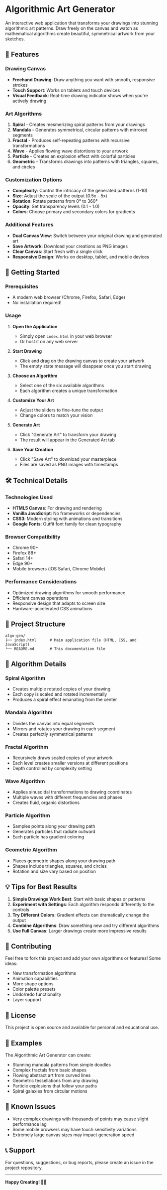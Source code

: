 # Algorithmic Art Generator

An interactive web application that transforms your drawings into stunning algorithmic art patterns. Draw freely on the canvas and watch as mathematical algorithms create beautiful, symmetrical artwork from your sketches.

## 🎨 Features

### Drawing Canvas
- **Freehand Drawing**: Draw anything you want with smooth, responsive strokes
- **Touch Support**: Works on tablets and touch devices
- **Visual Feedback**: Real-time drawing indicator shows when you're actively drawing

### Art Algorithms

1. **Spiral** - Creates mesmerizing spiral patterns from your drawings
2. **Mandala** - Generates symmetrical, circular patterns with mirrored segments
3. **Fractal** - Produces self-repeating patterns with recursive transformations
4. **Wave** - Applies flowing wave distortions to your artwork
5. **Particle** - Creates an explosion effect with colorful particles
6. **Geometric** - Transforms drawings into patterns with triangles, squares, and circles

### Customization Options

- **Complexity**: Control the intricacy of the generated patterns (1-10)
- **Size**: Adjust the scale of the output (0.5x - 5x)
- **Rotation**: Rotate patterns from 0° to 360°
- **Opacity**: Set transparency levels (0.1 - 1.0)
- **Colors**: Choose primary and secondary colors for gradients

### Additional Features

- **Dual Canvas View**: Switch between your original drawing and generated art
- **Save Artwork**: Download your creations as PNG images
- **Clear Canvas**: Start fresh with a single click
- **Responsive Design**: Works on desktop, tablet, and mobile devices

## 🚀 Getting Started

### Prerequisites

- A modern web browser (Chrome, Firefox, Safari, Edge)
- No installation required!

### Usage

1. **Open the Application**
   - Simply open `index.html` in your web browser
   - Or host it on any web server

2. **Start Drawing**
   - Click and drag on the drawing canvas to create your artwork
   - The empty state message will disappear once you start drawing

3. **Choose an Algorithm**
   - Select one of the six available algorithms
   - Each algorithm creates a unique transformation

4. **Customize Your Art**
   - Adjust the sliders to fine-tune the output
   - Change colors to match your vision

5. **Generate Art**
   - Click "Generate Art" to transform your drawing
   - The result will appear in the Generated Art tab

6. **Save Your Creation**
   - Click "Save Art" to download your masterpiece
   - Files are saved as PNG images with timestamps

## 🛠️ Technical Details

### Technologies Used

- **HTML5 Canvas**: For drawing and rendering
- **Vanilla JavaScript**: No frameworks or dependencies
- **CSS3**: Modern styling with animations and transitions
- **Google Fonts**: Outfit font family for clean typography

### Browser Compatibility

- Chrome 90+
- Firefox 88+
- Safari 14+
- Edge 90+
- Mobile browsers (iOS Safari, Chrome Mobile)

### Performance Considerations

- Optimized drawing algorithms for smooth performance
- Efficient canvas operations
- Responsive design that adapts to screen size
- Hardware-accelerated CSS animations

## 📁 Project Structure

```
algo-gen/
├── index.html      # Main application file (HTML, CSS, and JavaScript)
└── README.md       # This documentation file
```

## 🎯 Algorithm Details

### Spiral Algorithm
- Creates multiple rotated copies of your drawing
- Each copy is scaled and rotated incrementally
- Produces a spiral effect emanating from the center

### Mandala Algorithm
- Divides the canvas into equal segments
- Mirrors and rotates your drawing in each segment
- Creates perfectly symmetrical patterns

### Fractal Algorithm
- Recursively draws scaled copies of your artwork
- Each level creates smaller versions at different positions
- Depth controlled by complexity setting

### Wave Algorithm
- Applies sinusoidal transformations to drawing coordinates
- Multiple waves with different frequencies and phases
- Creates fluid, organic distortions

### Particle Algorithm
- Samples points along your drawing path
- Generates particles that radiate outward
- Each particle has gradient coloring

### Geometric Algorithm
- Places geometric shapes along your drawing path
- Shapes include triangles, squares, and circles
- Rotation and size vary based on position

## 💡 Tips for Best Results

1. **Simple Drawings Work Best**: Start with basic shapes or patterns
2. **Experiment with Settings**: Each algorithm responds differently to the controls
3. **Try Different Colors**: Gradient effects can dramatically change the output
4. **Combine Algorithms**: Draw something new and try different algorithms
5. **Use Full Canvas**: Larger drawings create more impressive results

## 🤝 Contributing

Feel free to fork this project and add your own algorithms or features! Some ideas:

- New transformation algorithms
- Animation capabilities
- More shape options
- Color palette presets
- Undo/redo functionality
- Layer support

## 📄 License

This project is open source and available for personal and educational use.

## 🎨 Examples

The Algorithmic Art Generator can create:
- Stunning mandala patterns from simple doodles
- Complex fractals from basic shapes
- Flowing abstract art from curved lines
- Geometric tessellations from any drawing
- Particle explosions that follow your paths
- Spiral galaxies from circular motions

## 🐛 Known Issues

- Very complex drawings with thousands of points may cause slight performance lag
- Some mobile browsers may have touch sensitivity variations
- Extremely large canvas sizes may impact generation speed

## 📞 Support

For questions, suggestions, or bug reports, please create an issue in the project repository.

---

**Happy Creating! 🎨✨**
